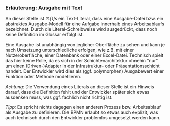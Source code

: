 ### Erläuterung: Ausgabe mit Text

An dieser Stelle ist _%[1]s_ ein Text-Literal, dass eine Ausgabe-Datei bzw. ein abstraktes Ausgabe-Modell für eine Aufgabe innerhalb eines Arbeitsablaufs bezeichnet.
Durch die Literal-Schreibweise wird ausgedrückt, dass noch keine Definition im Glossar erfolgt ist.

Eine Ausgabe ist unabhängig von jeglicher Oberfläche zu sehen und kann je nach Umsetzung unterschiedliche erfolgen, wie z.B. mit einer Nutzeroberfläche, einer Datenbank oder einer Excel-Datei.
Technisch spielt das hier keine Rolle, da es sich in der Schichtenarchitektur ohnehin "nur" um einen (Driven-)Adapter in der Infrastruktur- oder Präsentationsschicht handelt.
Der Entwickler wird dies als (ggf. polymorphen) Ausgabewert einer Funktion oder Methode modellieren. 

_Achtung:_ Die Verwendung eines Literals an dieser Stelle ist ein Hinweis darauf, dass die Definition fehlt und der Entwickler später sich etwas ausdenken muss, was ggf. fachlich nicht richtig ist.

_Tipp:_ Es spricht nichts dagegen einen anderen Prozess bzw. Arbeitsablauf als Ausgabe zu definieren.
Die BPMN erlaubt so etwas auch explizit, was auch technisch durch den Entwickler problemlos umgesetzt werden kann.